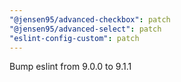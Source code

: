 ```yaml
---
"@jensen95/advanced-checkbox": patch
"@jensen95/advanced-select": patch
"eslint-config-custom": patch
---
```


Bump eslint from 9.0.0 to 9.1.1

